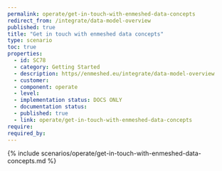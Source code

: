 ```yaml
---
permalink: operate/get-in-touch-with-enmeshed-data-concepts
redirect_from: /integrate/data-model-overview
published: true
title: "Get in touch with enmeshed data concepts"
type: scenario
toc: true
properties:
  - id: SC78
  - category: Getting Started
  - description: https//enmeshed.eu/integrate/data-model-overview
  - customer:
  - component: operate
  - level:
  - implementation status: DOCS ONLY
  - documentation status:
  - published: true
  - link: operate/get-in-touch-with-enmeshed-data-concepts
require:
required_by:
---
```


{% include scenarios/operate/get-in-touch-with-enmeshed-data-concepts.md %}
